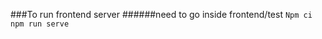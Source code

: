 ###To run frontend server 
######need to go inside frontend/test 
``` Npm ci ```
``` npm run serve```
